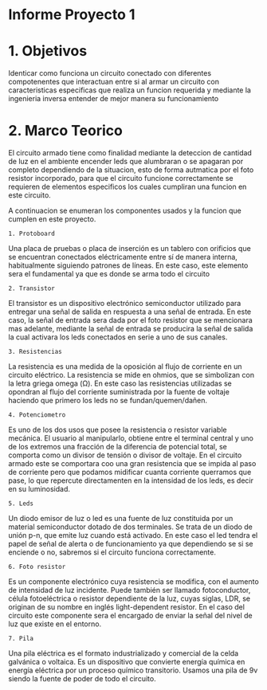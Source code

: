 # Informe Proyecto 1

# 1. Objetivos

Identicar como funciona un circuito conectado con diferentes compotenentes que interactuan entre si al armar un circuito con caracteristicas especificas que realiza un funcion requerida y mediante la ingenieria inversa entender de mejor manera su funcionamiento 

# 2. Marco Teorico

El circuito armado tiene como finalidad mediante la deteccion de cantidad de luz en el ambiente encender leds que alumbraran o se apagaran por completo dependiendo de la situacion, esto de forma autmatica por el foto resistor incorporado, para que el circuito funcione correctamente se requieren de elementos especificos los cuales cumpliran una funcion en este circuito.

A continuacion se enumeran los componentes usados y la funcion que cumplen en este proyecto.

    1. Protoboard
  
Una placa de pruebas o placa de inserción es un tablero con orificios que se encuentran conectados eléctricamente entre sí de manera interna, habitualmente siguiendo patrones de líneas. En este caso, este elemento sera el fundamental ya que es donde se arma todo el circuito 
  
    2. Transistor
El transistor es un dispositivo electrónico semiconductor utilizado para entregar una señal de salida en respuesta a una señal de entrada.
En este caso, la señal de entrada sera dada por el foto resistor que se mencionara mas adelante, mediante la señal de entrada se producira la señal de salida la cual activara los leds conectados en serie a uno de sus canales.

    3. Resistencias
La resistencia es una medida de la oposición al flujo de corriente en un circuito eléctrico. La resistencia se mide en ohmios, que se simbolizan con la letra griega omega (Ω). En este caso las resistencias utilizadas se opondran al flujo del corriente suministrada por la fuente de voltaje haciendo que primero los leds no se fundan/quemen/dañen.
   
    4. Potenciometro
Es uno de los dos usos que posee la resistencia o resistor variable mecánica. El usuario al manipularlo, obtiene entre el terminal central y uno de los extremos una fracción de la diferencia de potencial total, se comporta como un divisor de tensión o divisor de voltaje. En el circuito armado este se comportara coo una gran resistencia que se impida al paso de corriente pero que podamos midificar cuanta corriente querramos que pase, lo que repercute directamenten en la intensidad de los leds, es decir en su luminosidad.
   
    5. Leds
Un diodo emisor de luz o led es una fuente de luz constituida por un material semiconductor dotado de dos terminales. Se trata de un diodo de unión p-n, que emite luz cuando está activado. En este caso el led tendra el papel de señal de alerta o de funcionamiento ya que dependiendo se si se enciende o no, sabremos si el circuito funciona correctamente.
   
    6. Foto resistor
    
Es un componente electrónico cuya resistencia se modifica, con el aumento de intensidad de luz incidente. Puede también ser llamado fotoconductor, célula fotoeléctrica o resistor dependiente de la luz, cuyas siglas, LDR, se originan de su nombre en inglés light-dependent resistor. En el caso del circuito este componente sera el encargado de enviar la señal del nivel de luz que existe en el entorno.
     
    7. Pila
Una pila eléctrica es el formato industrializado y comercial de la celda galvánica o voltaica. Es un dispositivo que convierte energía química en energía eléctrica por un proceso químico transitorio. Usamos una pila de 9v siendo la fuente de poder de todo el circuito.

